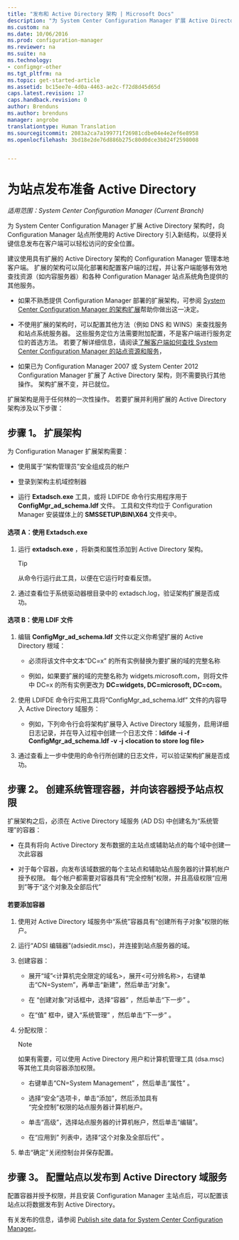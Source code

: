 ```yaml
---
title: "发布和 Active Directory 架构 | Microsoft Docs"
description: "为 System Center Configuration Manager 扩展 Active Directory 架构，以简化部署和配置客户端的过程。"
ms.custom: na
ms.date: 10/06/2016
ms.prod: configuration-manager
ms.reviewer: na
ms.suite: na
ms.technology:
- configmgr-other
ms.tgt_pltfrm: na
ms.topic: get-started-article
ms.assetid: bc15ee7e-4d0a-4463-ae2c-f72d8d45d65d
caps.latest.revision: 17
caps.handback.revision: 0
author: Brenduns
ms.author: brenduns
manager: angrobe
translationtype: Human Translation
ms.sourcegitcommit: 2083a2ca7a199771f26981cdbe04e4e2ef6e8958
ms.openlocfilehash: 3bd18e2de76d886b275c80d0dce3b824f2598008


---
```

# <a name="prepare-active-directory-for-site-publishing"></a>为站点发布准备 Active Directory

*适用范围：System Center Configuration Manager (Current Branch)*

为 System Center Configuration Manager 扩展 Active Directory 架构时，向 Configuration Manager 站点所使用的 Active Directory 引入新结构，以便将关键信息发布在客户端可以轻松访问的安全位置。  

 建议使用具有扩展的 Active Directory 架构的 Configuration Manager 管理本地客户端。 扩展的架构可以简化部署和配置客户端的过程，并让客户端能够有效地查找资源（如内容服务器）和各种 Configuration Manager 站点系统角色提供的其他服务。  

-   如果不熟悉提供 Configuration Manager 部署的扩展架构，可参阅 [System Center Configuration Manager 的架构扩展](../../../core/plan-design/network/schema-extensions.md)帮助你做出这一决定。  

-   不使用扩展的架构时，可以配置其他方法（例如 DNS 和 WINS）来查找服务和站点系统服务器。 这些服务定位方法需要附加配置，不是客户端进行服务定位的首选方法。 若要了解详细信息，请阅读[了解客户端如何查找 System Center Configuration Manager 的站点资源和服务](../../../core/plan-design/hierarchy/understand-how-clients-find-site-resources-and-services.md)，  

-   如果已为 Configuration Manager 2007 或 System Center 2012 Configuration Manager 扩展了 Active Directory 架构，则不需要执行其他操作。 架构扩展不变，并已就位。  

扩展架构是用于任何林的一次性操作。 若要扩展并利用扩展的 Active Directory 架构涉及以下步骤：  

## <a name="step-1-extend-the-schema"></a>步骤 1。 扩展架构  
为 Configuration Manager 扩展架构需要：  

-   使用属于“架构管理员”安全组成员的帐户  

-   登录到架构主机域控制器  

-   运行 **Extadsch.exe** 工具，或将 LDIFDE 命令行实用程序用于 **ConfigMgr_ad_schema.ldf** 文件。 工具和文件均位于 Configuration Manager 安装媒体上的 **SMSSETUP\BIN\X64** 文件夹中。  

#### <a name="option-a-use-extadschexe"></a>选项 A：使用 Extadsch.exe  

1.  运行 **extadsch.exe** ，将新类和属性添加到 Active Directory 架构。  

    > [!TIP]  
    >  从命令行运行此工具，以便在它运行时查看反馈。  

2.  通过查看位于系统驱动器根目录中的 extadsch.log，验证架构扩展是否成功。  

#### <a name="option-b-use-the-ldif-file"></a>选项 B：使用 LDIF 文件  

1.  编辑 **ConfigMgr_ad_schema.ldf** 文件以定义你希望扩展的 Active Directory 根域：  

    -   必须将该文件中文本“DC=x”  的所有实例替换为要扩展的域的完整名称  

    -   例如，如果要扩展的域的完整名称为 widgets.microsoft.com，则将文件中 DC=x 的所有实例更改为 **DC=widgets, DC=microsoft, DC=com**。  

2.  使用 LDIFDE 命令行实用工具将“ConfigMgr_ad_schema.ldf”  文件的内容导入 Active Directory 域服务：  

    -   例如，下列命令行会将架构扩展导入 Active Directory 域服务，启用详细日志记录，并在导入过程中创建一个日志文件：**ldifde -i -f ConfigMgr_ad_schema.ldf -v -j &lt;location to store log file\>**  

3.  通过查看上一步中使用的命令行所创建的日志文件，可以验证架构扩展是否成功。  

## <a name="step-2--create-the-system-management-container-and-grant-sites-permissions-to-the-container"></a>步骤 2。  创建系统管理容器，并向该容器授予站点权限  
 扩展架构之后，必须在 Active Directory 域服务 (AD DS) 中创建名为“系统管理”的容器：  

-   在具有将向 Active Directory 发布数据的主站点或辅助站点的每个域中创建一次此容器  

-   对于每个容器，向发布该域数据的每个主站点和辅助站点服务器的计算机帐户授予权限。 每个帐户都需要对容器具有“完全控制”权限，并且高级权限“应用到”等于“这个对象及全部后代”  

#### <a name="to-add-the-container"></a>若要添加容器  

1.  使用对 Active Directory 域服务中“系统”容器具有“创建所有子对象”权限的帐户。  

2.  运行“ADSI 编辑器”(adsiedit.msc)，并连接到站点服务器的域。  

3.  创建容器：  

    -   展开“域”&lt;计算机完全限定的域名\>，展开&lt;可分辨名称\>，右键单击“CN=System”，再单击“新建”，然后单击“对象”。  

    -   在  “创建对象”对话框中，选择“容器” ，然后单击“下一步” 。  

    -   在“值”  框中，键入“系统管理” ，然后单击“下一步” 。  

4.  分配权限：  

    > [!NOTE]  
    >  如果有需要，可以使用 Active Directory 用户和计算机管理工具 (dsa.msc) 等其他工具向容器添加权限。  

    -   右键单击“CN=System Management” ，然后单击“属性” 。  

    -   选择“安全”选项卡，单击“添加”，然后添加具有  
        “完全控制”权限的站点服务器计算机帐户。  

    -   单击“高级”，选择站点服务器的计算机帐户，然后单击“编辑”。  

    -   在“应用到”  列表中，选择“这个对象及全部后代” 。  

5.  单击“确定”关闭控制台并保存配置。  

## <a name="step-3-configure-sites-to-publish-to-active-directory-domain-services"></a>步骤 3。 配置站点以发布到 Active Directory 域服务  
 配置容器并授予权限，并且安装 Configuration Manager 主站点后，可以配置该站点以将数据发布到 Active Directory。  

 有关发布的信息，请参阅 [Publish site data for System Center Configuration Manager](../../../core/servers/deploy/configure/publish-site-data.md)。  



<!--HONumber=Dec16_HO3-->



